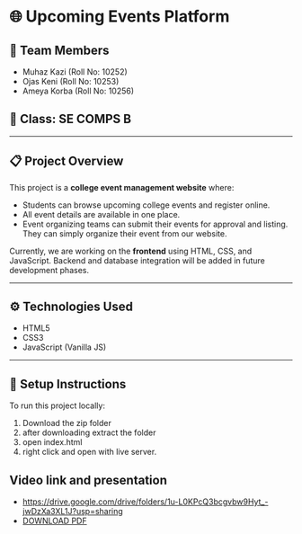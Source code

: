 # 🌐 Upcoming Events Platform

## 👥 Team Members
- Muhaz Kazi (Roll No: 10252)
- Ojas Keni (Roll No: 10253)
- Ameya Korba (Roll No: 10256)

## 🏫 Class: SE COMPS B

---

## 📋 Project Overview

This project is a **college event management website** where:

- Students can browse upcoming college events and register online.
- All event details are available in one place.
- Event organizing teams can submit their events for approval and listing. They can simply organize their event from our website.

Currently, we are working on the **frontend** using HTML, CSS, and JavaScript. Backend and database integration will be added in future development phases.

---

## ⚙️ Technologies Used

- HTML5
- CSS3
- JavaScript (Vanilla JS)

---

## 🔧 Setup Instructions

To run this project locally:

1. Download the zip folder
2. after downloading extract the folder
3. open index.html
4. right click and open with live server.

## Video link and presentation 
- https://drive.google.com/drive/folders/1u-L0KPcQ3bcgvbw9Hyt_-jwDzXa3XL1J?usp=sharing
- [DOWNLOAD PDF](./FSD_PROJECT.pdf)
